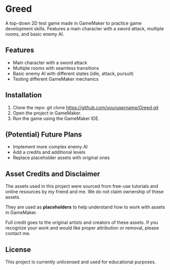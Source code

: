 # Greed
A top-down 2D test game made in GameMaker to practice game development skills. 
Features a main character with a sword attack, multiple rooms, and basic enemy AI.

## Features
- Main character with a sword attack
- Multiple rooms with seamless transitions
- Basic enemy AI with different states (idle, attack, pursuit)
- Testing different GameMaker mechanics

## Installation
1. Clone the repo:
   git clone https://github.com/yourusername/Greed.git
2. Open the project in GameMaker.
3. Run the game using the GameMaker IDE.

## (Potential) Future Plans
- Implement more complex enemy AI
- Add a credits and additional levels
- Replace placeholder assets with original ones


## Asset Credits and Disclaimer
The assets used in this project were sourced from free-use tutorials and online resources by my friend and me. We do not claim ownership of these assets. 

They are used as **placeholders** to help understand how to work with assets in GameMaker. 

Full credit goes to the original artists and creators of these assets. If you recognize your work and would like proper attribution or removal, please contact me.


## License
This project is currently unlicensed and used for educational purposes.
